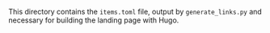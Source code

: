 This directory contains the `items.toml` file, output by `generate_links.py` and necessary for building the landing page with Hugo.
